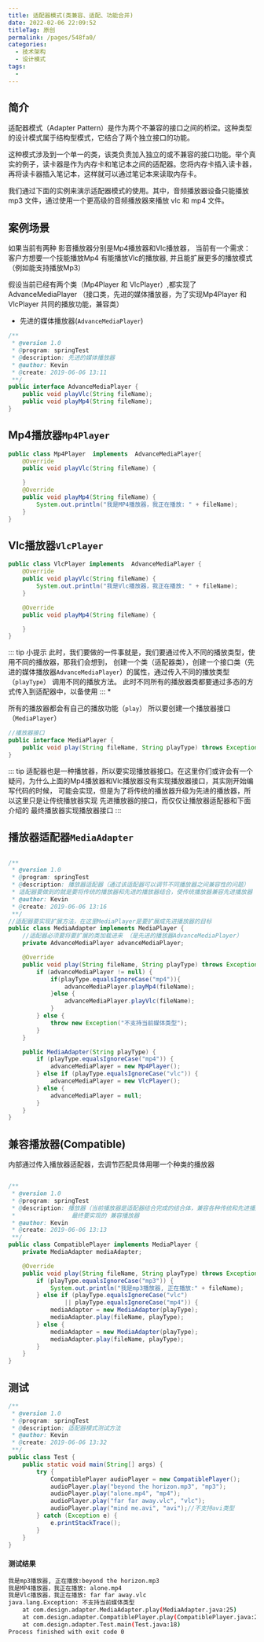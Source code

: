 ```yaml
---
title: 适配器模式(类兼容、适配、功能合并)
date: 2022-02-06 22:09:52
titleTag: 原创
permalink: /pages/548fa0/
categories: 
  - 技术架构
  - 设计模式
tags: 
  - 
---
```

## 简介
适配器模式（Adapter Pattern）是作为两个不兼容的接口之间的桥梁。这种类型的设计模式属于结构型模式，它结合了两个独立接口的功能。

这种模式涉及到一个单一的类，该类负责加入独立的或不兼容的接口功能。举个真实的例子，读卡器是作为内存卡和笔记本之间的适配器。您将内存卡插入读卡器，再将读卡器插入笔记本，这样就可以通过笔记本来读取内存卡。

我们通过下面的实例来演示适配器模式的使用。其中，音频播放器设备只能播放 mp3 文件，通过使用一个更高级的音频播放器来播放 vlc 和 mp4 文件。

## 案例场景
如果当前有两种 影音播放器分别是Mp4播放器和Vlc播放器， 当前有一个需求：客户方想要一个技能播放Mp4 有能播放Vlc的播放器,
并且能扩展更多的播放模式（例如能支持播放Mp3）

假设当前已经有两个类（Mp4Player 和 VlcPlayer）,都实现了AdvanceMediaPlayer （接口类，先进的媒体播放器，为了实现Mp4Player 和VlcPlayer 共同的播放功能，兼容类）
* 先进的媒体播放器(<code>AdvanceMediaPlayer</code>)
```java  
/**
 * @version 1.0
 * @program: springTest
 * @description: 先进的媒体播放器
 * @author: Kevin
 * @create: 2019-06-06 13:11
 **/
public interface AdvanceMediaPlayer {
    public void playVlc(String fileName);
    public void playMp4(String fileName);
}

```
## Mp4播放器<code>Mp4Player</code>
```java  
public class Mp4Player  implements  AdvanceMediaPlayer{
    @Override
    public void playVlc(String fileName) {

    }
    @Override
    public void playMp4(String fileName) {
        System.out.println("我是MP4播放器，我正在播放: " + fileName);
    }
}

```

## Vlc播放器<code>VlcPlayer</code>
```java  
public class VlcPlayer implements  AdvanceMediaPlayer {
    @Override
    public void playVlc(String fileName) {
        System.out.println("我是Vlc播放器，我正在播放: " + fileName);
    }

    @Override
    public void playMp4(String fileName) {

    }
}

```
::: tip 小提示
此时，我们要做的一件事就是，我们要通过传入不同的播放类型，使用不同的播放器，那我们会想到，
创建一个类（适配器类），创建一个接口类（先进的媒体播放器<code>AdvanceMediaPlayer</code>）的属性，通过传入不同的播放类型（<code>playType</code>）
调用不同的播放方法。 此时不同所有的播放器类都要通过多态的方式传入到适配器中，以备使用
:::
* 

所有的播放器都会有自己的播放功能（<code>play</code>）
所以要创建一个播放器接口（<code>MediaPlayer</code>）

```java  
//播放器接口
public interface MediaPlayer {
    public void play(String fileName, String playType) throws Exception;
}
```

::: tip
适配器也是一种播放器，所以要实现播放器接口。在这里你们或许会有一个疑问，为什么上面的Mp4播放器和Vlc播放器没有实现播放器接口，其实刚开始编写代码的时候，
可能会实现，但是为了将传统的播放器升级为先进的播放器，所以这里只是让传统播放器实现 先进播放器的接口，而仅仅让播放器适配器和下面介绍的 最终播放器实现播放器接口 
:::

## 播放器适配器<code>MediaAdapter</code>
```java 

/**
 * @version 1.0
 * @program: springTest
 * @description: 播放器适配器（通过该适配器可以调节不同播放器之间兼容性的问题）
 * 适配器要做到的就是要将传统的播放器和先进的播放器结合，使传统播放器兼容先进播放器
 * @author: Kevin
 * @create: 2019-06-06 13:16
 **/
//适配器要实现扩展方法，在这里MediaPlayer是要扩展成先进播放器的目标
public class MediaAdapter implements MediaPlayer {
    //适配器必须要将要扩展的类加载进来 （是先进的播放器AdvanceMediaPlayer）
    private AdvanceMediaPlayer advanceMediaPlayer;

    @Override
    public void play(String fileName, String playType) throws Exception {
        if (advanceMediaPlayer != null) {
            if(playType.equalsIgnoreCase("mp4")){
                advanceMediaPlayer.playMp4(fileName);
            }else {
                advanceMediaPlayer.playVlc(fileName);
            }
        } else {
            throw new Exception("不支持当前媒体类型");
        }
    }

    public MediaAdapter(String playType) {
        if (playType.equalsIgnoreCase("mp4")) {
            advanceMediaPlayer = new Mp4Player();
        } else if (playType.equalsIgnoreCase("vlc")) {
            advanceMediaPlayer = new VlcPlayer();
        } else {
            advanceMediaPlayer = null;
        }
    }
}

```

## 兼容播放器(Compatible)
内部通过传入播放器适配器，去调节匹配具体用哪一个种类的播放器
```java 

/**
 * @version 1.0
 * @program: springTest
 * @description: 播放器（当前播放器是适配器结合完成的结合体，兼容各种传统和先进播放器的所有功能）
 *                最终要实现的 兼容播放器
 * @author: Kevin
 * @create: 2019-06-06 13:13
 **/
public class CompatiblePlayer implements MediaPlayer {
    private MediaAdapter mediaAdapter;

    @Override
    public void play(String fileName, String playType) throws Exception {
        if (playType.equalsIgnoreCase("mp3")) {
            System.out.println("我是mp3播放器, 正在播放:" + fileName);
        } else if (playType.equalsIgnoreCase("vlc")
                || playType.equalsIgnoreCase("mp4")) {
            mediaAdapter = new MediaAdapter(playType);
            mediaAdapter.play(fileName, playType);
        } else {
            mediaAdapter = new MediaAdapter(playType);
            mediaAdapter.play(fileName, playType);
        }
    }
}
```
## 测试
```java 
/**
 * @version 1.0
 * @program: springTest
 * @description: 适配器模式测试方法
 * @author: Kevin
 * @create: 2019-06-06 13:32
 **/
public class Test {
    public static void main(String[] args) {
        try {
            CompatiblePlayer audioPlayer = new CompatiblePlayer();
            audioPlayer.play("beyond the horizon.mp3", "mp3");
            audioPlayer.play("alone.mp4", "mp4");
            audioPlayer.play("far far away.vlc", "vlc");
            audioPlayer.play("mind me.avi", "avi");//不支持avi类型
        } catch (Exception e) {
            e.printStackTrace();
        }
    }
}

```
#### 测试结果
```sh 
我是mp3播放器, 正在播放:beyond the horizon.mp3
我是MP4播放器，我正在播放: alone.mp4
我是Vlc播放器，我正在播放: far far away.vlc
java.lang.Exception: 不支持当前媒体类型
	at com.design.adapter.MediaAdapter.play(MediaAdapter.java:25)
	at com.design.adapter.CompatiblePlayer.play(CompatiblePlayer.java:24)
	at com.design.adapter.Test.main(Test.java:18)
Process finished with exit code 0

```





